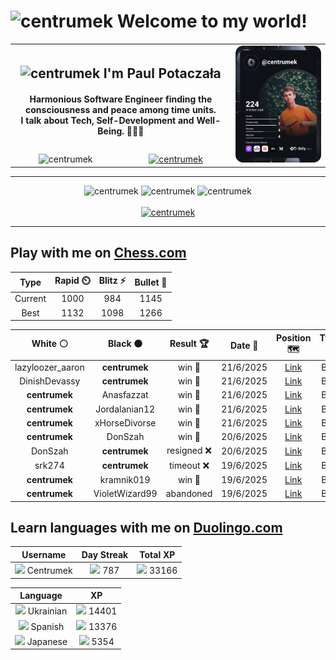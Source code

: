 <h1>
  <img
    src="https://emojis.slackmojis.com/emojis/images/1531849430/4246/blob-sunglasses.gif"
    width="30"
    alt="centrumek"
  />
  Welcome to my world!
</h1>

<table>
  <tbody>
    <tr>
      <td align="center" width="70%" colspan="2">
        <h2>
          <img
            src="https://raw.githubusercontent.com/MartinHeinz/MartinHeinz/master/wave.gif"
            width="30px"
            alt="centrumek"
          />
          I'm Paul Potaczała
        </h2>
        <h4>
          Harmonious Software Engineer finding the consciousness and peace among time units.
          <br/>
          I talk about Tech, Self-Development and Well-Being. 🌿🧘🚀
        </h4>
      </td>
      <td width="30%" rowspan="2">
        <a href="https://app.daily.dev/centrumek">
          <img
            src="./devcard.svg"
            alt="centrumek"
          />
        </a>
      </td>
    </tr>
    <tr align="center">
      <td>
        <img
          src="https://komarev.com/ghpvc/?username=centrumek&label=visitors&color=0e75b6&style=flat"
          alt="centrumek"
        >
      </td>
      <td>
        <a href="https://stackoverflow.com/users/14496012/centrumek">
          <img
            src="https://stackoverflow.com/users/flair/14496012.png?theme=dark"
            alt="centrumek"
          >
        </a>
      </td>
    </tr>
  </tbody>
</table>

---
<div align="center">
  <img 
    src="https://github-readme-stats.vercel.app/api?username=centrumek&show_icons=true&count_private=true&theme=dark&hide_border=true&hide=issues,contribs&bg_color=00000000"
    alt="centrumek"
  />
  <img
    src="https://github-readme-stats.vercel.app/api/top-langs/?username=centrumek&layout=compact&hide_border=true&theme=dark&bg_color=00000000&langs_count=6&exclude_repo=air-statistic-app"
    alt="centrumek"
  />
  <img 
    src="https://github-readme-streak-stats.herokuapp.com?user=centrumek&theme=dark&hide_border=true&background=FFFFFF00"
    alt="centrumek"
  />
  <br/>
  <br/>
  <a href="https://www.buymeacoffee.com/centrumek">
    <img
      src="https://cdn.buymeacoffee.com/buttons/v2/default-orange.png"
      height="50"
      width="210"
      alt="centrumek"
    />
  </a>
</div>

---

## Play with me on [Chess.com](https://www.chess.com/member/centrumek)

<div align="center">
<!--START_SECTION:chessStats-->
<!-- Automatically generated with https://github.com/Balastrong/chess-stats-action -->

| Type | Rapid ⏲️ | Blitz ⚡ | Bullet 🔫 |
|:---:|:---:|:---:|:---:|
| Current | 1000 | 984 | 1145 |
| Best | 1132 | 1098 | 1266 |

| White ⚪ | Black ⚫ | Result 🏆 | Date 📅 | Position 🗺️ | Type 🕕 |
|:---:|:---:|:---:|:---:|:---:|:---:|
| lazyloozer_aaron | **centrumek** | win 🥇 | 21/6/2025 | <a href="http://www.ee.unb.ca/cgi-bin/tervo/fen.pl?select=2kr4/2p5/8/8/4N3/P2P1p2/2P1nP2/2qK4 w - - 0 39">Link</a> | Blitz |
| DinishDevassy | **centrumek** | win 🥇 | 21/6/2025 | <a href="http://www.ee.unb.ca/cgi-bin/tervo/fen.pl?select=8/8/8/8/8/r1k1K3/8/3q4 w - - 0 52">Link</a> | Blitz |
| **centrumek** | Anasfazzat | win 🥇 | 21/6/2025 | <a href="http://www.ee.unb.ca/cgi-bin/tervo/fen.pl?select=8/2R2pkp/6p1/2P5/6K1/2r5/8/8 b - - 0 47">Link</a> | Blitz |
| **centrumek** | Jordalanian12 | win 🥇 | 21/6/2025 | <a href="http://www.ee.unb.ca/cgi-bin/tervo/fen.pl?select=6k1/5pp1/pp2rb1p/8/PR5P/1P6/R1P2K2/1N6 b - - 3 28">Link</a> | Blitz |
| **centrumek** | xHorseDivorse | win 🥇 | 21/6/2025 | <a href="http://www.ee.unb.ca/cgi-bin/tervo/fen.pl?select=5r1k/7Q/7p/7p/P2K3P/3B4/1P3PP1/7R b - - 1 33">Link</a> | Blitz |
| **centrumek** | DonSzah | win 🥇 | 20/6/2025 | <a href="http://www.ee.unb.ca/cgi-bin/tervo/fen.pl?select=2k5/pp6/2pB1p2/2Pp4/1P2r3/P3NKP1/8/R7 b - - 0 34">Link</a> | Blitz |
| DonSzah | **centrumek** | resigned ❌ | 20/6/2025 | <a href="http://www.ee.unb.ca/cgi-bin/tervo/fen.pl?select=rnBk2nr/pp2p1b1/2p2q1p/3p2pb/P2P4/BP1KP3/2P4P/RN6 w - - 0 18">Link</a> | Blitz |
| srk274 | **centrumek** | timeout ❌ | 19/6/2025 | <a href="http://www.ee.unb.ca/cgi-bin/tervo/fen.pl?select=8/8/8/4k3/5PBP/3P1K2/5P2/8 b - - 0 54">Link</a> | Blitz |
| **centrumek** | kramnik019 | win 🥇 | 19/6/2025 | <a href="http://www.ee.unb.ca/cgi-bin/tervo/fen.pl?select=2R5/4kp2/3q4/1PB5/p7/P2BP3/1KP5/8 b - - 2 44">Link</a> | Blitz |
| **centrumek** | VioletWizard99 | abandoned  | 19/6/2025 | <a href="http://www.ee.unb.ca/cgi-bin/tervo/fen.pl?select=4r1k1/p1p3qp/1p1p1p2/3P2p1/2P5/3n2Pb/P4P1P/2R3K1 w - - 3 28">Link</a> | Blitz |

<!--END_SECTION:chessStats-->
</div>

## Learn languages with me on [Duolingo.com](https://www.duolingo.com/profile/Centrumek)

<div align="center">
<!--START_SECTION:duolingoStats-->
<!-- Automatically generated with https://github.com/centrumek/duolingo-readme-stats-->

| Username | Day Streak | Total XP |
|:---:|:---:|:---:|
| <img src="https://raw.githubusercontent.com/centrumek/duolingo-readme-stats/main/assets/duolingo.png" height="12"> Centrumek | <img src="https://raw.githubusercontent.com/centrumek/duolingo-readme-stats/main/assets/streakinactive.svg" height="12"> 787 | <img src="https://raw.githubusercontent.com/centrumek/duolingo-readme-stats/main/assets/xp.svg" height="12"> 33166 | <img src="https://raw.githubusercontent.com/centrumek/duolingo-readme-stats/main/assets/xp.svg" height="12"> 0 |

| Language | XP |
|:---:|:---:|
| <img src="https://raw.githubusercontent.com/centrumek/duolingo-readme-stats/main/assets/langs/ukrainian.svg" height="12"> Ukrainian | <img src="https://raw.githubusercontent.com/centrumek/duolingo-readme-stats/main/assets/xp.svg" height="12"> 14401 |
| <img src="https://raw.githubusercontent.com/centrumek/duolingo-readme-stats/main/assets/langs/spanish.svg" height="12"> Spanish | <img src="https://raw.githubusercontent.com/centrumek/duolingo-readme-stats/main/assets/xp.svg" height="12"> 13376 |
| <img src="https://raw.githubusercontent.com/centrumek/duolingo-readme-stats/main/assets/langs/japanese.svg" height="12"> Japanese | <img src="https://raw.githubusercontent.com/centrumek/duolingo-readme-stats/main/assets/xp.svg" height="12"> 5354 |

<!--END_SECTION:duolingoStats-->
</div>
<!--
**centrumek/centrumek** is a ✨ _special_ ✨ repository because its `README.md` (this file) appears on your GitHub profile.

Here are some ideas to get you started:

- 🔭 I’m currently working on ...
- 🌱 I’m currently learning ...
- 👯 I’m looking to collaborate on ...
- 🤔 I’m looking for help with ...
- 💬 Ask me about ...
- 📫 How to reach me: ...
- 😄 Pronouns: ...
- ⚡ Fun fact: ...
-->
